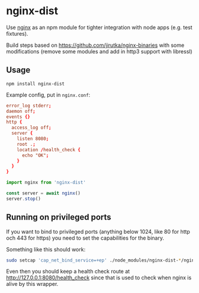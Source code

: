 # nginx-dist

Use [nginx](http://nginx.org) as an npm module for tighter integration with node apps (e.g. test fixtures).

Build steps based on https://github.com/jirutka/nginx-binaries with some modifications (remove some modules and add in http3 support with libressl)

## Usage

`npm install nginx-dist`

Example config, put in `nginx.conf`:

```conf
error_log stderr;
daemon off;
events {}
http {
  access_log off;
  server {
    listen 8080;
    root .;
    location /health_check {
      echo "OK";
    }
  }
}
```

```js
import nginx from 'nginx-dist'

const server = await nginx()
server.stop()
```

## Running on privileged ports

If you want to bind to privileged ports (anything below 1024, like 80 for http och 443 for https) you need to set the capabilities for the binary.

Something like this should work:

```sh
sudo setcap 'cap_net_bind_service=+ep' ./node_modules/nginx-dist-*/nginx
```

Even then you should keep a health check route at http://127.0.0.1:8080/health_check since that is used to check when nginx is alive by this wrapper.
